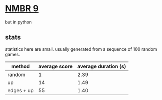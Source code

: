 # [NMBR 9](https://www.zmangames.com/en/products/nmbr-9/)

but in python


## stats

statistics here are small.
usually generated from a sequence of 100 random games.

| method     | average score | average duration (s) |
| ---------- | ------------- | -------------------- |
| random     | 1             | 2.39                 |
| up         | 14            | 1.49                 |
| edges + up | 55            | 1.40                 |
